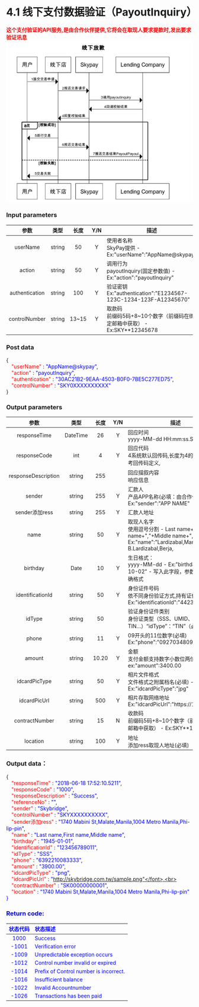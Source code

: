 # 4.1 线下支付数据验证（PayoutInquiry）
**<font color=red>这个支付验证的API服务,是由合作伙伴提供,它将会在取现人要求提款时,发出要求验证讯息</font>**
![](../public/4.1线下放款.png)


### Input parameters
| 参数                        |    类型     | 长度   |Y/N |描述|
| :-------------------------: | :-----------: |:-----:|:----:|--------------------------------|   
|userName |string|50|Y|使用者名称<br> SkyPay提供 - Ex:"userName":"AppName@skypay"|
|action|string|50|Y|调用行为<br>payoutInquiry(固定参数值) - Ex:"action":"payoutInquiry"|
|authentication   |string |100|Y|验证密钥<br>Ex:"authentication":"E1234567-123C-1234-123F-A12345670"|
|controlNumber |string|13~15|Y| 取款码<br> 前缀码5码+8~10个数字（前缀码在绑定邮箱中获取） - Ex:SKY**12345678|
### Post data


{<br>
    <font color=red>&ensp;&ensp;"userName"</font> : <font color=blue>"AppName@skypay"</font>,<br>
    <font color=red>&ensp;&ensp;"action"</font> : <font color=blue>"payoutInquiry"</font>,<br>
    <font color=red>&ensp;&ensp;"authentication"</font> : <font color=blue>"30AC21B2-9EAA-4503-B0F0-7BE5C277ED75"</font>,<br>
    <font color=red>&ensp;&ensp;"controlNumber"</font> : <font color=blue>"SKY0XXXXXXXXXX"</font><br>
}


### Output parameters
| 参数                        |    类型     | 长度   | Y/N|描述|
| :-------------------------: | :-----------: |:-----:| :--:|--------------------------------|   
|responseTime  |DateTime|26|Y |回应时间 <br>  yyyy-MM-dd HH:mm:ss.SSSS|
|responseCode  |int|4|Y |回应代码<br> 4系统默认回传码,长度为4的数字,标准参考回传码定义,|
|responseDescription  |string|255||回应描叙内容 <br> 响应信息|
|sender  |string|255|Y|汇款人 <br> 产品APP名称(必填：由合作伙伴设计) - Ex:"sender":"APP NAME"|
|sender添加ress|string|255|Y |汇款人地址|
|name |string |50| Y|取现人名字  <br> 使用逗号分割  - Last name+","+First name+","+Middle name+","+Suffix - Ex:"name":"Lardizabal,Mary Annalou B.Lardizabal,Berja,|
|birthday |Date|10|Y |生日格式：<br>yyyy-MM-dd - Ex:"birthday":"1991-10-02" -  写入此字段，参数需要填入正确格式|
|identificationId  |string|50|Y|身份证件号码<br> 依不同身份验证方式,持有证件编号 - Ex:"identificationId":"442301922000"|
|idType  |string|50| |验证身份证件类别<br> 身份证类型（SSS、UMID、驾驶执照、TIN…）“idType”：“TIN”（必填）|
|phone |string|11| Y |09开头的11位数字(必填)  <br> Ex:"phone":"09270348095"|
|amount |string|10.20| Y |金额 <br> 支付金额支持数字小数位两位(必填) -  ex:"amount":3400.00|
|idcardPicType |string|50| Y|相片文件格式 <br> 文件格式之附属档名(必填) - Ex:"idcardPicType":"jpg"|
|idcardPicUrl |string |500|Y|相片存取网络地址 <br> Ex:"idcardPicUrl":"https://12334"|
|contractNumber  |string|15|N|收款码 <br>前缀码5码+8~10个数字（前缀码在绑定邮箱中获取） - Ex:SKY**12345678|
|location  |string |100| Y|地址 <br>添加ress取现人地址(必填)|

### Output data：

{<br>
    <font color=red>&ensp;&ensp;"responseTime"</font> : <font color=blue>"2018-06-18 17:52:10.5211"</font>,<br>
    <font color=red>&ensp;&ensp;"responseCode"</font> : <font color=blue>"1000"</font>,<br>
    <font color=red>&ensp;&ensp;"responseDescription"</font> : <font color=blue>"Success"</font>,<br>
    <font color=red>&ensp;&ensp;"referenceNo"</font> : <font color=blue>""</font>,<br>
    <font color=red>&ensp;&ensp;"sender"</font> : <font color=blue>"Skybridge"</font>,<br>
    <font color=red>&ensp;&ensp;"controlNumber"</font> : <font color=blue>"SKYXXXXXXXXXX"</font>,<br>
    <font color=red>&ensp;&ensp;"sender添加ress"</font> : <font color=blue>"1740 Mabini St,Malate,Manila,1004 Metro Manila,Phi-lip-pin"</font>,<br>
    <font color=red>&ensp;&ensp;"name"</font> : <font color=blue>"Last name,First name,Middle name"</font>,<br>
    <font color=red>&ensp;&ensp;"birthday"</font> : <font color=blue>"1945-01-01"</font>,<br>
    <font color=red>&ensp;&ensp;"identificationId"</font> : <font color=blue>"123456789011"</font>,<br>
    <font color=red>&ensp;&ensp;"idType"</font> : <font color=blue>"SSS"</font>,<br>
    <font color=red>&ensp;&ensp;"phone"</font> : <font color=blue>"6392210083333"</font>,<br>
    <font color=red>&ensp;&ensp;"amount"</font> : <font color=blue>"3900.00"</font>,<br>
    <font color=red>&ensp;&ensp;"idcardPicType"</font> : <font color=blue>"png"</font>,<br>
    <font color=red>&ensp;&ensp;"idcardPicUrl"</font> : <font color=blue>"http://skybridge.com.tw/sample.png"</font>,<br>
    <font color=red>&ensp;&ensp;"contractNumber"</font> : <font color=blue>"SK00000000001"</font>,<br>
    <font color=red>&ensp;&ensp;"location"</font> : <font color=blue>"1740 Mabini St,Malate,Manila,1004 Metro Manila,Phi-lip-pin"</font><br>
}


### Return code:

| 状态代码                        |   状态描述    | 
| :-------------------------: | :----------- |
|1000 |Success|
|-1001|Verification error|
|-1009|Unpredictable exception occurs|
|-1012|Control number invalid or expired|
|-1014|Prefix of Control number is incorrect.|
|-1016|Insufficient balance|
|-1022|Invalid Accountnumber|
|-1026|Transactions has been paid|



